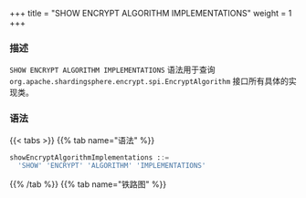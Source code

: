 +++
title = "SHOW ENCRYPT ALGORITHM IMPLEMENTATIONS"
weight = 1
+++

### 描述

`SHOW ENCRYPT ALGORITHM IMPLEMENTATIONS` 语法用于查询 `org.apache.shardingsphere.encrypt.spi.EncryptAlgorithm` 接口所有具体的实现类。

### 语法

{{< tabs >}}
{{% tab name="语法" %}}
```sql
showEncryptAlgorithmImplementations ::=
  'SHOW' 'ENCRYPT' 'ALGORITHM' 'IMPLEMENTATIONS'
```
{{% /tab %}}
{{% tab name="铁路图" %}}
<iframe frameborder="0" name="diagram" id="diagram" width="100%" height="100%"></iframe>
{{% /tab %}}
{{< /tabs >}}

### 返回值说明

| 列            | 说明     |
|--------------|--------|
| type         | 类型     |
| type_aliases | 类型别名   |
| description  | 描述     |

### 示例

- 查询 `org.apache.shardingsphere.encrypt.spi.EncryptAlgorithm` 接口的所有实现类

```sql
SHOW ENCRYPT ALGORITHM IMPLEMENTATIONS
```

```sql
SHOW ENCRYPT ALGORITHM IMPLEMENTATIONS;
+------+--------------+-------------+
| type | type_aliases | description |
+------+--------------+-------------+
| AES  |              |             |
| MD5  |              |             |
+------+--------------+-------------+
2 rows in set (0.06 sec)
```

### 保留字

`SHOW`、`ENCRYPT`、`ALGORITHM`、`IMPLEMENTATIONS`

### 相关链接

- [保留字](/cn/user-manual/shardingsphere-proxy/distsql/syntax/reserved-word/)
